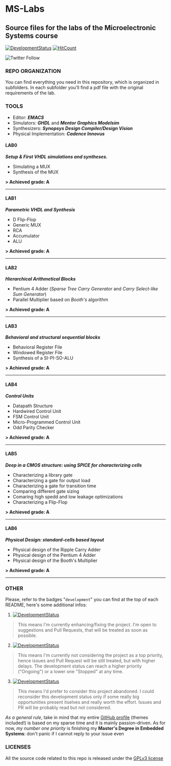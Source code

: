 # MS-Labs

## Source files for the labs of the Microelectronic Systems course 

[![DevelopmentStatus](https://img.shields.io/badge/Development-Ongoing-brightgreen.svg)](https://img.shields.io/badge/Development-Ongoing-brightgreen.svg)
[![HitCount](http://hits.dwyl.io/Mrcuve0/MS-Labs.svg)](http://hits.dwyl.io/Mrcuve0/MS-Labs)

![Twitter Follow](https://img.shields.io/twitter/follow/Mrcuve0?label=Follow%20Me%21%20%40Mrcuve0&style=social)


### **REPO ORGANIZATION**

You can find everything you need in this repository, which is organized in subfolders. In each subfolder you'll find a pdf file with the original requirements of the lab.

### **TOOLS**

* Editor: ***EMACS***
* Simulators: ***GHDL*** and ***Mentor Graphics Modelsim***
* Synthesizers: ***Synopsys Design Compiler/Design Vision***
* Physical Implementation: ***Cadence Innovus***  

#### **LAB0**
***Setup & First VHDL simulations and syntheses.***

* Simulating a MUX
* Synthesis of the MUX

**> Achieved grade: A**

---

#### **LAB1**
***Parametric VHDL and Synthesis***
* D Flip-Flop
* Generic MUX
* RCA
* Accumulator
* ALU

**> Achieved grade: A**

---

#### **LAB2**
***Hierarchical Arithmetical Blocks***

* Pentium 4 Adder (*Sparse Tree Carry Generator* and *Carry Select-like Sum Generator*)
* Parallel Multiplier based on *Booth's* algorithm

**> Achieved grade: A**

---

#### **LAB3**
***Behavioral and structural sequential blocks***

* Behavioral Register File
* Windowed Register File
* Synthesis of a SI-PI-SO-ALU

**> Achieved grade: A**

---

#### **LAB4**
***Control Units***

* Datapath Structure
* Hardwired Control Unit
* FSM Control Unit
* Micro-Programmed Control Unit
* Odd Parity Checker

**> Achieved grade: A**

---

#### **LAB5**
***Deep in a CMOS structure: using SPICE for characterizing cells***

* Characterizing a library gate
* Characterizing a gate for output load
* Characterizing a gate for transition time
* Comparing different gate sizing
* Comaring high spedd and low leakage optimizations
* Characterizing a Flip-Flop

**> Achieved grade: A**

---

#### **LAB6**
***Physical Design: standard-cells based layout***

* Physical design of the Ripple Carry Adder
* Physical design of the Pentium 4 Adder
* Physical design of the Booth's Multiplier

**> Achieved grade: A**

---

### **OTHER**

Please, refer to the badges "`development`" you can find at the top of each README, here's some additional infos:

1. [![DevelopmentStatus](https://img.shields.io/badge/Development-Ongoing-brightgreen.svg)](https://img.shields.io/badge/Development-Ongoing-brightgreen.svg)
> This means I'm currently enhancing/fixing the project. I'm open to suggestions and Pull Requests, that will be treated as soon as possible.
2. [![DevelopmentStatus](https://img.shields.io/badge/Development-Paused-yellow.svg)](https://img.shields.io/badge/Development-Paused-yellow.svg)
> This means I'm currently not considering the project as a top priority, hence issues and Pull Request will be still treated, but with higher delays. The development status can reach a higher priority ("Ongoing") or a lower one "Stopped" at any time.
3. [![DevelopmentStatus](https://img.shields.io/badge/Development-Stopped-red.svg)](https://img.shields.io/badge/Development-Stopped-red.svg)
> This means I'd prefer to consider this project abandoned. I could reconsider this development status only if some really big opportunities present itselves and really worth the effort. Issues and PR will be probably read but not considered.

*As a general rule*, take in mind that my entire [GitHub profile](https://github.com/Mrcuve0) (themes included!) is based on my sparse time and it is mainly passion-driven. As for now, *my number one priority* is finishing my **Master's Degree in Embedded Systems**: don't panic if I cannot reply to your issue even 

### **LICENSES**

All the source code related to this repo is released under the [GPLv3 license](https://raw.githubusercontent.com/Mrcuve0/MS-Labs/LICENSE)